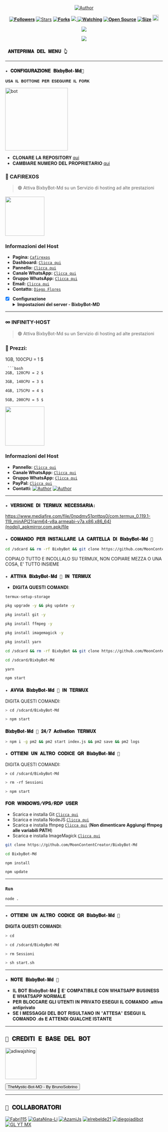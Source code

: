 <p align="center">
<a href="https://whatsapp.com/channel/0029Va8SHGnId7nJi8Zdnz3x"><img title="Author" src="https://img.shields.io/badge/Canale Ufficiale-black?style=for-the-badge&logo=whatsApp"></a>

   <p align="center"> 
 <a href="https://github.com/MoonContentCreator/followers"><img title="𝐅𝐨𝐥𝐥𝐨𝐰𝐞𝐫𝐬" src="https://img.shields.io/github/followers/MoonContentCreator?color=red&style=flat-square"></a> 
 <a href="https://github.com/MoonContentCreator/MoonContentCreator/stargazers/"><img title="Stars" src="https://img.shields.io/github/stars/MoonContentCreator?color=blue&style=flat-square"></a> 
 <a href="https://github.com/MoonContentCreator/network/members"><img title="𝐅𝐨𝐫𝐤𝐬" src="https://img.shields.io/github/forks/MoonContentCreator/BixbyBot-Md?color=red&style=flat-square"></a> 
 <a href="https://komarev.com/ghpvc/?username=Fabri115&color=blue&style=flat-square&label=Profile+Visual"><img src="https://komarev.com/ghpvc/?username=MoonContentCreator&color=blue&style=flat-square&label=Profile+Visual" /> 
 <a href="https://github.com/MoonContentCreator/MoonContentCreator/watchers"><img title="𝐖𝐚𝐭𝐜𝐡𝐢𝐧𝐠" src="https://img.shields.io/github/watchers/MoonContentCreator/BixbyBot-Md?label=Watcher'srepo&color=blue&style=flat-square"></a> 
 <a href="https://github.com/MoonContentCreator/BixbyBot-Md"><img title="𝐎𝐩𝐞𝐧 𝐒𝐨𝐮𝐫𝐜𝐞" src="https://badges.frapsoft.com/os/v2/open-source.svg?v=103"></a> 
 <a href="https://github.com/MoonContentCreator/AyGemuy/"><img title="𝐒𝐢𝐳𝐞" src="https://img.shields.io/github/repo-size/MoonContentCreator/BixbyBot-Md?style=flat-square&color=green"></a> 
 <a href="https://github.com/MoonContentCreator/BixbyBot-Md/graphs/commit-activity"><img height="20" src="https://img.shields.io/badge/Maintained%3F-yes-green.svg"></a 
 <img width="" src="https://img.shields.io/github/repo-size/MoonContentCreator/BixbyBot-Md?color=red&label=Repo%20Size&style=for-the-badge&logo=appveyor"> 

</p> 
 <p align="center"> 
 <img width="" src="https://telegra.ph/file/c31a290ce6bb4e5ce63cd.png?color=red&label=Repo%20Size&style=for-the-badge&logo=appveyor"> 
 </p> 

 <p align="center"> 
 <img width="" src="https://telegra.ph/file/53876cbad328d8cf55bac.png?color=red&label=Repo%20Size&style=for-the-badge&logo=appveyor"> 
 </p> 


 ### ` 𝐀𝐍𝐓𝐄𝐏𝐑𝐈𝐌𝐀 𝐃𝐄𝐋 𝐌𝐄𝐍𝐔 👆` 
 --------- 
 ### `✦ 𝐂𝐎𝐍𝐅𝐈𝐆𝐔𝐑𝐀𝐙𝐈𝐎𝐍𝐄 𝐁𝐢𝐱𝐛𝐲𝐁𝐨𝐭-𝐌𝐝🔮 ` 

 `𝐔𝐒𝐀 𝐈𝐋 𝐁𝐎𝐓𝐓𝐎𝐍𝐄 𝐏𝐄𝐑 𝐄𝐒𝐄𝐆𝐔𝐈𝐑𝐄 𝐈𝐋 𝐅𝐎𝐑𝐊` 

   <a href="https://github.com/MoonContentCreator/BixbyBot-Md/fork"><img title="bot" src="https://github.com/Alien-alfa/Alien-alfa/blob/beta/img/pngegg.png?raw=true" width="200"></a> 
 <br> 
 - 𝐂𝐋𝐎𝐍𝐀𝐑𝐄 𝐋𝐀 𝐑𝐄𝐏𝐎𝐒𝐈𝐓𝐎𝐑𝐘 [qui](https://github.com/MoonContentCreator/BixbyBot-Md/fork) 
 - 𝐂𝐀𝐌𝐁𝐈𝐀𝐑𝐄 𝐍𝐔𝐌𝐄𝐑𝐎 𝐃𝐄𝐋 𝐏𝐑𝐎𝐏𝐑𝐈𝐄𝐓𝐀𝐑𝐈𝐎 [qui](https://github.com/MoonContentCreator/BixbyBot-Md/blob/master/config.js) 



### 🔵 CAFIREXOS 
> 🟢 Attiva BixbyBot-Md su un Servizio di hosting ad alte prestazioni

<a href="https://www.cafirexos.com"><img src="https://grxcwmcwbxwj.objectstorage.sa-saopaulo-1.oci.customer-oci.com/n/grxcwmcwbxwj/b/cafirexos/o/logos%2Flogo.png" height="125px"></a>
### Informazioni del Host

- **Pagina:** [`Cafirexos`](https://www.cafirexos.com)
- **Dashboard:** [`Clicca qui`](https://dash.cafirexos.com)
- **Pannello:** [`Clicca qui`](https://panel.cafirexos.com/)
- **Canale WhatsApp:** [`Clicca qui`](https://whatsapp.com/channel/0029VaFVSkRCMY0KFmCMDX2q)
- **Gruppo WhatsApp:** [`Clicca qui`](https://chat.whatsapp.com/FBtyc8Q5w2iJXVl5zGJdFJ)
- **Email:** [`Clicca qui`](mailto:contacto@cafirexos.com)
- **Contatto:**
[`Diego Flores`](https://wa.me/50497150165)

- [x] **Configurazione** <details><summary>**Impostazioni del server - BixbyBot-MD**</summary><img src="https://telegra.ph/file/95649f0394451f7c9a1bc.png"></details>
----

### ∞ INFINITY-HOST
> 🟢 Attiva BixbyBot-Md su un Servizio di hosting ad alte prestazioni
### 🚩 Prezzi:

1GB, 100CPU = 1 $
 ``` 
  ```bash
2GB, 120CPU = 2 $
 ``` 
  ```bash 
3GB, 140CPU = 3 $
 ``` 
  ```bash 
4GB, 175CPU = 4 $
 ``` 
  ```bash 
5GB, 200CPU = 5 $
 ``` 


<a href="https://www.cafirexos.com"><img src="https://telegra.ph/file/f864c8411217373822fd6.jpg" height="125px"></a>
### Informazioni del Host

- **Pannello:** [`Clicca qui`](https://host.panel-infinitywa.store)
- **Canale WhatsApp:** [`Clicca qui`](https://whatsapp.com/channel/0029Va4QjH7DeON0ePwzjS1A)
- **Gruppo WhatsApp:** [`Clicca qui`](https://chat.whatsapp.com/GQ82mPnSYnm0XL2hLPk7FV)
- **PayPal:** [`Clicca qui`](https://paypal.me/OfcGB)
- **Contatti:** <a href="https://wa.me/527294888993"><img title="Author" src="https://img.shields.io/badge/Contatta-black?style=for-the-badge&logo=whatsApp"></a>
<a href="https://wa.me/527294888993"><img title="Author" src="https://img.shields.io/badge/Contatta-black?style=for-the-badge&logo=whatsApp"></a>
----

 ### `✦ 𝐕𝐄𝐑𝐒𝐈𝐎𝐍𝐄 𝐃𝐈 𝐓𝐄𝐑𝐌𝐔𝐗 𝐍𝐄𝐂𝐄𝐒𝐒𝐀𝐑𝐈𝐀: `  
 https://www.mediafire.com/file/0npdmv51pnttps0/com.termux_0.119.1-119_minAPI21(arm64-v8a,armeabi-v7a,x86,x86_64)(nodpi)_apkmirror.com.apk/file 

 ### `✦ 𝐂𝐎𝐌𝐀𝐍𝐃𝐎 𝐏𝐄𝐑 𝐈𝐍𝐒𝐓𝐀𝐋𝐋𝐀𝐑𝐄 𝐋𝐀 𝐂𝐀𝐑𝐓𝐄𝐋𝐋𝐀 𝐃𝐈 𝐁𝐢𝐱𝐛𝐲𝐁𝐨𝐭-𝐌𝐝 🔮` 
 ```bash 
 cd /sdcard && rm -rf BixbyBot && git clone https://github.com/MoonContentCreator/BixbyBot-Md.git && cd BixbyBot-Md
 ``` 
 COPIALO TUTTO E INCOLLALO SU TERMUX, NON COPIARE MEZZA O UNA COSA, E' TUTTO INSIEME 

 ### `✦ 𝐀𝐓𝐓𝐈𝐕𝐀 𝐁𝐢𝐱𝐛𝐲𝐁𝐨𝐭-𝐌𝐝 🔮 𝐈𝐍 𝐓𝐄𝐑𝐌𝐔𝐗 `  
 - 𝐃𝐈𝐆𝐈𝐓𝐀 𝐐𝐔𝐄𝐒𝐓𝐈 𝐂𝐎𝐌𝐀𝐍𝐃𝐈: 
 ```bash 
 termux-setup-storage 
 ``` 

 ```bash 
 pkg upgrade -y && pkg update -y 
 ``` 

 ```bash 
 pkg install git -y 
 ```

 ```bash 
 pkg install ffmpeg -y 
 ```   

 ```bash 
 pkg install imagemagick -y 
 ```  

 ```bash 
 pkg install yarn 
 ```     

 ```bash 
 cd /sdcard && rm -rf BixbyBot && git clone https://github.com/MoonContentCreator/BixbyBot-Md.git
 ``` 

 ```bash 
 cd /sdcard/BixbyBot-Md 
 ```   

 ```bash 
 yarn
 ``` 

 ```bash 
 npm start
 ``` 

 ### `✦ 𝐀𝐕𝐕𝐈𝐀 𝐁𝐢𝐱𝐛𝐲𝐁𝐨𝐭-𝐌𝐝 🔮 𝐈𝐍 𝐓𝐄𝐑𝐌𝐔𝐗` 

 DIGITA QUESTI COMANDI: 
 ```bash 
 > cd /sdcard/BixbyBot-Md 
 ``` 
 ```bash 
 > npm start
 ``` 

 ### `𝐁𝐢𝐱𝐛𝐲𝐁𝐨𝐭-𝐌𝐝 🔮 𝟐𝟒/𝟕 𝐀𝐜𝐭𝐢𝐯𝐚𝐭𝐢𝐨𝐧 𝐓𝐄𝐑𝐌𝐔𝐗` 

  ```bash 
 > npm i -g pm2 && pm2 start index.js && pm2 save && pm2 logs 
   ``` 

 ### `✦ 𝐎𝐓𝐓𝐈𝐄𝐍𝐈 𝐔𝐍 𝐀𝐋𝐓𝐑𝐎 𝐂𝐎𝐃𝐈𝐂𝐄 𝐐𝐑 𝐁𝐢𝐱𝐛𝐲𝐁𝐨𝐭-𝐌𝐝 🔮 ` 

 DIGITA QUESTI COMANDI: 
 ```
 > cd /sdcard/BixbyBot-Md 
 ``` 
 ```bash 
 > rm -rf Sessioni 
 ``` 
 ```bash 
 > npm start
 ``` 

 ### `𝐅𝐎𝐑 𝐖𝐈𝐍𝐃𝐎𝐖𝐒/𝐕𝐏𝐒/𝐑𝐃𝐏 𝐔𝐒𝐄𝐑` 

 * Scarica e installa Git [`Clicca qui`](https://git-scm.com/downloads) 
 * Scarica e installa NodeJS [`Clicca qui`](https://nodejs.org/en/download) 
 * Scarica e installa ffmpeg [`Clicca qui`](https://ffmpeg.org/download.html) (**Non dimenticare Aggiungi ffmpeg alle variabili PATH**) 
 * Scarica e installa ImageMagick [`Clicca qui`](https://imagemagick.org/script/download.php) 

 ```bash 
 git clone https://github.com/MoonContentCreator/BixbyBot-Md 
 ``` 
 ```bash 
 cd BixbyBot-Md 
 ``` 
 ```bash 
 npm install 
 ``` 
 ```bash 
 npm update 
 ``` 

 --------- 

 ### `Run` 

 ```bash 
 node . 
 ``` 

 --------- 
 ### `✦ 𝐎𝐓𝐓𝐈𝐄𝐍𝐈 𝐔𝐍 𝐀𝐋𝐓𝐑𝐎 𝐂𝐎𝐃𝐈𝐂𝐄 𝐐𝐑 𝐁𝐢𝐱𝐛𝐲𝐁𝐨𝐭-𝐌𝐝 🔮 ` 

 𝐃𝐈𝐆𝐈𝐓𝐀 𝐐𝐔𝐄𝐒𝐓𝐈 𝐂𝐎𝐌𝐀𝐍𝐃𝐈: 
 ```bash 
 > cd  
 ``` 
 ```bash 
 > cd /sdcard/BixbyBot-Md 
 ``` 
 ```bash 
 > rm Sessioni 
 ``` 
 ```bash 
 > sh start.sh 
 ``` 
 --------- 
 ### `✦ 𝐍𝐎𝐓𝐄 𝐁𝐢𝐱𝐛𝐲𝐁𝐨𝐭-𝐌𝐝 🔮` 
  - 𝐈𝐋 𝐁𝐎𝐓 𝐁𝐢𝐱𝐛𝐲𝐁𝐨𝐭-𝐌𝐝 🔮 𝐄' 𝐂𝐎𝐌𝐏𝐀𝐓𝐈𝐁𝐈𝐋𝐄 𝐂𝐎𝐍 𝐖𝐇𝐀𝐓𝐒𝐀𝐏𝐏 𝐁𝐔𝐒𝐈𝐍𝐄𝐒𝐒 𝐄 𝐖𝐇𝐀𝐓𝐒𝐀𝐏𝐏 𝐍𝐎𝐑𝐌𝐀𝐋𝐄 
 - 𝐏𝐄𝐑 𝐁𝐋𝐎𝐂𝐂𝐀𝐑𝐄 𝐆𝐋𝐈 𝐔𝐓𝐄𝐍𝐓𝐈 𝐈𝐍 𝐏𝐑𝐈𝐕𝐀𝐓𝐎 𝐄𝐒𝐄𝐆𝐔𝐈 𝐈𝐋 𝐂𝐎𝐌𝐀𝐍𝐃𝐎 .𝐚𝐭𝐭𝐢𝐯𝐚 𝐚𝐧𝐭𝐢𝐩𝐫𝐢𝐯𝐚𝐭𝐨 
 - 𝐒𝐄 𝐈 𝐌𝐄𝐒𝐒𝐀𝐆𝐆𝐈 𝐃𝐄𝐋 𝐁𝐎𝐓 𝐑𝐈𝐒𝐔𝐋𝐓𝐀𝐍𝐎 𝐈𝐍 "𝐀𝐓𝐓𝐄𝐒𝐀" 𝐄𝐒𝐄𝐆𝐔𝐈 𝐈𝐋 𝐂𝐎𝐌𝐀𝐍𝐃𝐎 .𝐝𝐬 𝐄 𝐀𝐓𝐓𝐄𝐍𝐃𝐈 𝐐𝐔𝐀𝐋𝐂𝐇𝐄 𝐈𝐒𝐓𝐀𝐍𝐓𝐄 
 --------- 
## `🌟 𝐂𝐑𝐄𝐃𝐈𝐓𝐈 𝐄 𝐁𝐀𝐒𝐄 𝐃𝐄𝐋 𝐁𝐎𝐓`  
 <a href="https://github.com/BrunoSobrino/TheMystic-Bot-MD"><img src="https://github.com/brunosobrino.png" width="100" height="100" alt="adiwajshing"/></a> 
 <div><button id="boton" type="button">TheMystic-Bot-MD - By BrunoSobrino</button></div> 

--------- 

 ## `🌟 𝐂𝐎𝐋𝐋𝐀𝐁𝐎𝐑𝐀𝐓𝐎𝐑𝐈 `  
[![Fabri115](https://github.com/Fabri115.png?size=100)](https://github.com/Fabri115)
[![GataNina-Li](https://github.com/GataNina-Li.png?size=100)](https://github.com/GataNina-Li) 
[![AzamiJs](https://github.com/AzamiJs.png?size=100)](https://github.com/AzamiJs)
[![elrebelde21](https://github.com/elrebelde21.png?size=100)](https://github.com/elrebelde21) 
[![diegojadibot](https://github.com/diegojadibot.png?size=100)](https://github.com/diegojadibot)
[![GL YT MX](https://github.com/glytglobal.png?size=100)](https://github.com/glytglobal)